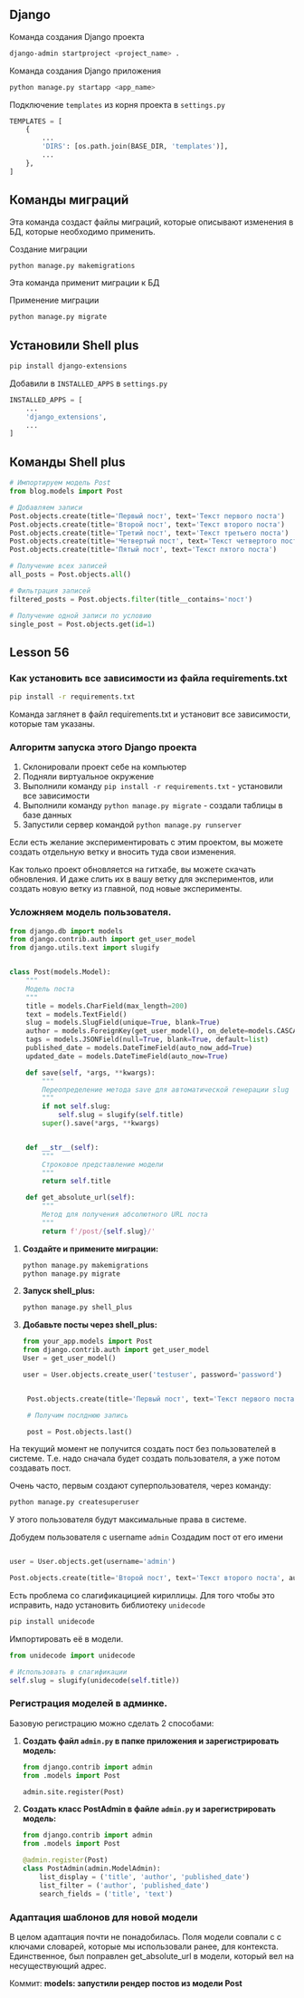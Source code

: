 ## Django



Команда создания Django проекта
```bash
django-admin startproject <project_name> .
```

Команда создания Django приложения

```bash
python manage.py startapp <app_name> 
```

Подключение `templates` из корня проекта в `settings.py`
```python
TEMPLATES = [
    {
        ...
        'DIRS': [os.path.join(BASE_DIR, 'templates')],
        ...
    },
]
```

## Команды миграций

Эта команда создаст файлы миграций, которые описывают изменения в БД, которые необходимо применить. 

Создание миграции
```bash
python manage.py makemigrations
```

Эта команда применит миграции к БД

Применение миграции
```bash
python manage.py migrate
```

## Установили Shell plus

```bash
pip install django-extensions
```

Добавили в `INSTALLED_APPS` в `settings.py`
```python
INSTALLED_APPS = [
    ...
    'django_extensions',
    ...
]
```

## Команды Shell plus


```python
# Импортируем модель Post
from blog.models import Post

# Добавляем записи
Post.objects.create(title='Первый пост', text='Текст первого поста')
Post.objects.create(title='Второй пост', text='Текст второго поста')
Post.objects.create(title='Третий пост', text='Текст третьего поста')
Post.objects.create(title='Четвертый пост', text='Текст четвертого поста')
Post.objects.create(title='Пятый пост', text='Текст пятого поста')
```

```python
# Получение всех записей
all_posts = Post.objects.all()

# Фильтрация записей
filtered_posts = Post.objects.filter(title__contains='пост')

# Получение одной записи по условию
single_post = Post.objects.get(id=1)
```


## Lesson 56

### Как установить все зависимости из файла requirements.txt
```bash
pip install -r requirements.txt
```

Команда заглянет в файл requirements.txt и установит все зависимости, которые там указаны.

### Алгоритм запуска этого Django проекта

1. Склонировали проект себе на компьютер
2. Подняли виртуальное окружение
3. Выполнили команду `pip install -r requirements.txt` - установили все зависимости
4. Выполнили команду `python manage.py migrate` - создали таблицы в базе данных
5. Запустили сервер командой `python manage.py runserver`


Если есть желание экспериментировать с этим проектом, вы можете создать
отдельную ветку и вносить туда свои изменения.

Как только проект обновляется на гитхабе, вы можете скачать обновления. И даже слить их в вашу ветку для экспериментов, или создать новую ветку из главной, под новые эксперименты.


### Усложняем модель пользователя.

```python
from django.db import models
from django.contrib.auth import get_user_model
from django.utils.text import slugify


class Post(models.Model):
    """
    Модель поста
    """
    title = models.CharField(max_length=200)
    text = models.TextField()
    slug = models.SlugField(unique=True, blank=True)
    author = models.ForeignKey(get_user_model(), on_delete=models.CASCADE)
    tags = models.JSONField(null=True, blank=True, default=list)
    published_date = models.DateTimeField(auto_now_add=True)
    updated_date = models.DateTimeField(auto_now=True)

    def save(self, *args, **kwargs):
        """
        Переопределение метода save для автоматической генерации slug
        """
        if not self.slug:
            self.slug = slugify(self.title)
        super().save(*args, **kwargs)


    def __str__(self):
        """
        Строковое представление модели
        """
        return self.title

    def get_absolute_url(self):
        """
        Метод для получения абсолютного URL поста
        """
        return f'/post/{self.slug}/'
```

1. **Создайте и примените миграции:**
   ```bash
   python manage.py makemigrations
   python manage.py migrate
   ```

2. **Запуск shell_plus:**
   ```bash
   python manage.py shell_plus
   ```

3. **Добавьте посты через shell_plus:**
   ```python
   from your_app.models import Post
   from django.contrib.auth import get_user_model
   User = get_user_model()

   user = User.objects.create_user('testuser', password='password')


    Post.objects.create(title='Первый пост', text='Текст первого поста', author=user, tags=['первый', 'пост'])

    # Получим послднюю запись

    post = Post.objects.last()


На текущий момент не получится создать пост без пользователей в системе.
Т.е. надо сначала будет создать пользователя, а уже потом создавать пост.

Очень часто, первым создают суперпользователя, через команду:

```bash
python manage.py createsuperuser
```

У этого пользователя будут максимальные права в системе.

Добудем пользователя с username `admin`
Создадим пост от его имени

```python

user = User.objects.get(username='admin')

Post.objects.create(title='Второй пост', text='Текст второго поста', author=user, tags=['второй', 'пост'])

```

Есть проблема со слагификацицией кириллицы. Для того чтобы это исправить, надо установить библиотеку `unidecode`

```bash
pip install unidecode
```

Импортировать её в модели.

```python
from unidecode import unidecode

# Использовать в слагификации
self.slug = slugify(unidecode(self.title))
```

### Регистрация моделей в админке.

Базовую регистрацию можно сделать 2 способами:

1. **Создать файл `admin.py` в папке приложения и зарегистрировать модель:**
   ```python
   from django.contrib import admin
   from .models import Post

   admin.site.register(Post)
   ```

2. **Создать класс PostAdmin в файле `admin.py` и зарегистрировать модель:**
   ```python
   from django.contrib import admin
   from .models import Post

   @admin.register(Post)
   class PostAdmin(admin.ModelAdmin):
       list_display = ('title', 'author', 'published_date')
       list_filter = ('author', 'published_date')
       search_fields = ('title', 'text')
   ```


### Адаптация шаблонов для новой модели

В целом адаптация почти не понадобилась. Поля модели совпали с с ключами словарей, которые мы использовали ранее, для контекста.
Единственное, был поправлен get_absolute_url в модели, который вел на несуществующий адрес.

Коммит:
**models: запустили рендер постов из модели Post**